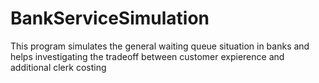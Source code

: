# BankServiceSimulation
This program simulates the general waiting queue situation in banks and helps investigating the tradeoff between customer expierence and additional clerk costing
